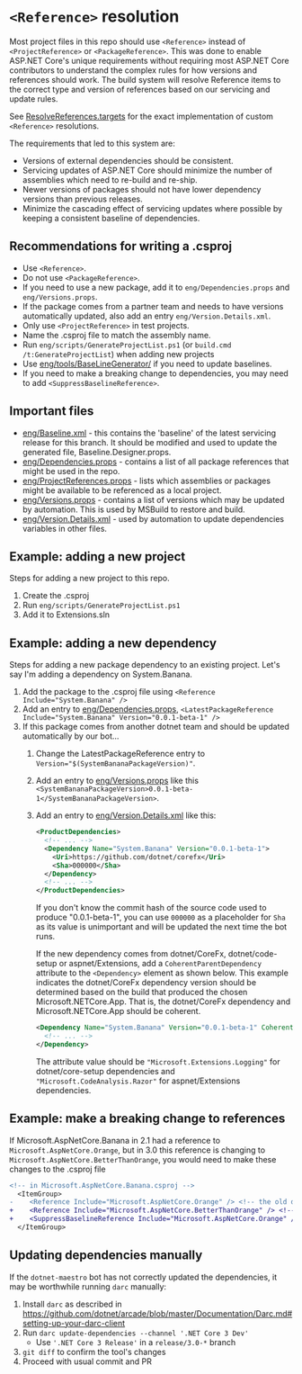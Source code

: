 # `<Reference>` resolution

Most project files in this repo should use `<Reference>` instead of `<ProjectReference>` or `<PackageReference>`.
This was done to enable ASP.NET Core's unique requirements without requiring most ASP.NET Core contributors
to understand the complex rules for how versions and references should work. The build system will resolve
Reference items to the correct type and version of references based on our servicing and update rules.

See [ResolveReferences.targets](/eng/targets/ResolveReferences.targets) for the exact implementation of custom
`<Reference>` resolutions.

The requirements that led to this system are:

* Versions of external dependencies should be consistent.
* Servicing updates of ASP.NET Core should minimize the number of assemblies which need to re-build and re-ship.
* Newer versions of packages should not have lower dependency versions than previous releases.
* Minimize the cascading effect of servicing updates where possible by keeping a consistent baseline of dependencies.

## Recommendations for writing a .csproj

* Use `<Reference>`.
* Do not use `<PackageReference>`.
* If you need to use a new package, add it to `eng/Dependencies.props` and `eng/Versions.props`.
* If the package comes from a partner team and needs to have versions automatically updated, also add an entry `eng/Version.Details.xml`.
* Only use `<ProjectReference>` in test projects.
* Name the .csproj file to match the assembly name.
* Run `eng/scripts/GenerateProjectList.ps1` (or `build.cmd /t:GenerateProjectList`) when adding new projects
* Use [eng/tools/BaseLineGenerator/](/eng/tools/BaselineGenerator/README.md) if you need to update baselines.
* If you need to make a breaking change to dependencies, you may need to add `<SuppressBaselineReference>`.

## Important files

* [eng/Baseline.xml](/eng/Baseline.xml) - this contains the 'baseline' of the latest servicing release for this branch. It should be modified and used to update the generated file, Baseline.Designer.props.
* [eng/Dependencies.props](/eng/Dependencies.props) - contains a list of all package references that might be used in the repo.
* [eng/ProjectReferences.props](/eng/ProjectReferences.props) - lists which assemblies or packages might be available to be referenced as a local project.
* [eng/Versions.props](/eng/Versions.props) - contains a list of versions which may be updated by automation. This is used by MSBuild to restore and build.
* [eng/Version.Details.xml](/eng/Version.Details.xml) - used by automation to update dependencies variables in other files.

## Example: adding a new project

Steps for adding a new project to this repo.

1. Create the .csproj
2. Run `eng/scripts/GenerateProjectList.ps1`
3. Add it to Extensions.sln

## Example: adding a new dependency

Steps for adding a new package dependency to an existing project. Let's say I'm adding a dependency on System.Banana.

1. Add the package to the .csproj file using `<Reference Include="System.Banana" />`
2. Add an entry to [eng/Dependencies.props](/eng/Dependencies.props), `<LatestPackageReference Include="System.Banana" Version="0.0.1-beta-1" />`
3. If this package comes from another dotnet team and should be updated automatically by our bot...
    1. Change the LatestPackageReference entry to `Version="$(SystemBananaPackageVersion)"`.
    2. Add an entry to [eng/Versions.props](/eng/Versions.props) like this `<SystemBananaPackageVersion>0.0.1-beta-1</SystemBananaPackageVersion>`.
    3. Add an entry to [eng/Version.Details.xml](/eng/Version.Details.xml) like this:

        ```xml
        <ProductDependencies>
          <!-- ... -->
          <Dependency Name="System.Banana" Version="0.0.1-beta-1">
            <Uri>https://github.com/dotnet/corefx</Uri>
            <Sha>000000</Sha>
          </Dependency>
          <!-- ... -->
        </ProductDependencies>
        ```

       If you don't know the commit hash of the source code used to produce "0.0.1-beta-1", you can use `000000` as a placeholder for `Sha`
       as its value is unimportant and will be updated the next time the bot runs.

        If the new dependency comes from dotnet/CoreFx, dotnet/code-setup or aspnet/Extensions, add a
        `CoherentParentDependency` attribute to the `<Dependency>` element as shown below. This example indicates the
        dotnet/CoreFx dependency version should be determined based on the build that produced the chosen
        Microsoft.NETCore.App. That is, the dotnet/CoreFx dependency and Microsoft.NETCore.App should be
        coherent.

        ```xml
        <Dependency Name="System.Banana" Version="0.0.1-beta-1" CoherentParentDependency="Microsoft.NETCore.App">
          <!-- ... -->
        </Dependency>
        ```

        The attribute value should be `"Microsoft.Extensions.Logging"` for dotnet/core-setup dependencies and
        `"Microsoft.CodeAnalysis.Razor"` for aspnet/Extensions dependencies.

## Example: make a breaking change to references

If Microsoft.AspNetCore.Banana in 2.1 had a reference to `Microsoft.AspNetCore.Orange`, but in 3.0 this reference is changing to `Microsoft.AspNetCore.BetterThanOrange`, you would need to make these changes to the .csproj file

```diff
<!-- in Microsoft.AspNetCore.Banana.csproj -->
  <ItemGroup>
-    <Reference Include="Microsoft.AspNetCore.Orange" /> <!-- the old dependency -->
+    <Reference Include="Microsoft.AspNetCore.BetterThanOrange" /> <!-- the new dependency -->
+    <SuppressBaselineReference Include="Microsoft.AspNetCore.Orange" /> <!-- suppress as a known breaking change -->
  </ItemGroup>
```

## Updating dependencies manually

If the `dotnet-maestro` bot has not correctly updated the dependencies, it may be worthwhile running `darc` manually:

1. Install `darc` as described in https://github.com/dotnet/arcade/blob/master/Documentation/Darc.md#setting-up-your-darc-client
2. Run `darc update-dependencies --channel '.NET Core 3 Dev'`
   * Use `'.NET Core 3 Release'` in a `release/3.0-*` branch
3. `git diff` to confirm the tool's changes
4. Proceed with usual commit and PR
